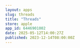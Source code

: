 ```yaml
---
layout: apps
slug: threads
title: "Threads"
store: apple
app_id: 6446901002
date: 2025-05-12T14:00:27Z
published: 2023-12-14T08:00:00Z
---
```

